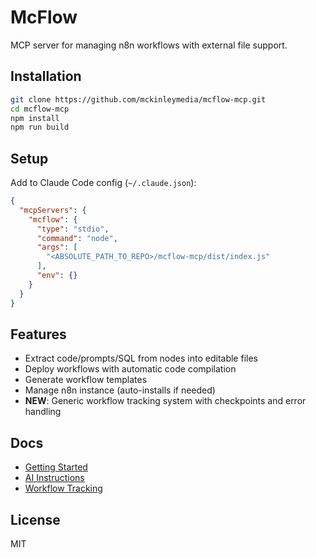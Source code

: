 # McFlow

MCP server for managing n8n workflows with external file support.

## Installation

```bash
git clone https://github.com/mckinleymedia/mcflow-mcp.git
cd mcflow-mcp
npm install
npm run build
```

## Setup

Add to Claude Code config (`~/.claude.json`):

```json
{
  "mcpServers": {
    "mcflow": {
      "type": "stdio",
      "command": "node",
      "args": [
        "<ABSOLUTE_PATH_TO_REPO>/mcflow-mcp/dist/index.js"
      ],
      "env": {}
    }
  }
}
```

## Features

- Extract code/prompts/SQL from nodes into editable files
- Deploy workflows with automatic code compilation
- Generate workflow templates
- Manage n8n instance (auto-installs if needed)
- **NEW**: Generic workflow tracking system with checkpoints and error handling

## Docs

- [Getting Started](docs/overview.md)
- [AI Instructions](docs/ai/instructions.md)
- [Workflow Tracking](docs/workflow-tracking.md)

## License

MIT